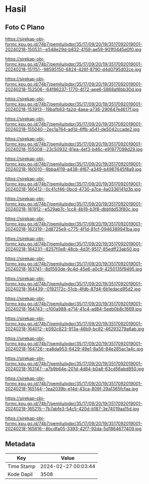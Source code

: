 # Hasil

## Foto C Plano

https://sirekap-obj-formc.kpu.go.id/74b7/pemilu/pdpr/35/17/09/20/19/3517092019001-20240218-150531--e548e29d-b832-4159-ae59-901f0445e0f0.jpg

https://sirekap-obj-formc.kpu.go.id/74b7/pemilu/pdpr/35/17/09/20/19/3517092019001-20240218-151151--98595150-6824-426f-8790-d4d0795d02ce.jpg

https://sirekap-obj-formc.kpu.go.id/74b7/pemilu/pdpr/35/17/09/20/19/3517092019001-20240218-152506--64f86237-1770-4f72-aee6-5868af6bb30d.jpg

https://sirekap-obj-formc.kpu.go.id/74b7/pemilu/pdpr/35/17/09/20/19/3517092019001-20240218-153913--19bafb63-fa2d-4aea-a736-290647e4617f.jpg

https://sirekap-obj-formc.kpu.go.id/74b7/pemilu/pdpr/35/17/09/20/19/3517092019001-20240218-155040--2ec1a764-ad1d-4ffb-a541-de5042ccade2.jpg

https://sirekap-obj-formc.kpu.go.id/74b7/pemilu/pdpr/35/17/09/20/19/3517092019001-20240218-155008--23c50932-81ea-4ef3-b46c-e91977099d29.jpg

https://sirekap-obj-formc.kpu.go.id/74b7/pemilu/pdpr/35/17/09/20/19/3517092019001-20240218-160010--9bba4119-a438-4f67-a349-b4987645f8a9.jpg

https://sirekap-obj-formc.kpu.go.id/74b7/pemilu/pdpr/35/17/09/20/19/3517092019001-20240218-160412--0c41cf46-0bcd-4730-a7ce-4a0336141d3b.jpg

https://sirekap-obj-formc.kpu.go.id/74b7/pemilu/pdpr/35/17/09/20/19/3517092019001-20240218-161912--e529ab7c-1cc8-4b19-b3f8-dbbfdd53f80c.jpg

https://sirekap-obj-formc.kpu.go.id/74b7/pemilu/pdpr/35/17/09/20/19/3517092019001-20240218-162319--2d8725e9-c775-4f1d-81cf-0946389941ba.jpg

https://sirekap-obj-formc.kpu.go.id/74b7/pemilu/pdpr/35/17/09/20/19/3517092019001-20240218-164231--8257f0e8-48cb-4d3f-9517-85edff23ab50.jpg

https://sirekap-obj-formc.kpu.go.id/74b7/pemilu/pdpr/35/17/09/20/19/3517092019001-20240218-163741--8d1593de-9c4d-45e6-a0c9-4250135f9495.jpg

https://sirekap-obj-formc.kpu.go.id/74b7/pemilu/pdpr/35/17/09/20/19/3517092019001-20240218-164439--0192172c-51cb-4fdb-87d4-6b1edacd95d2.jpg

https://sirekap-obj-formc.kpu.go.id/74b7/pemilu/pdpr/35/17/09/20/19/3517092019001-20240218-164743--c100a988-e714-41c4-ad84-5eeb0b8c1669.jpg

https://sirekap-obj-formc.kpu.go.id/74b7/pemilu/pdpr/35/17/09/20/19/3517092019001-20240218-164012--b592c823-913a-46b9-bc82-46293279a6ab.jpg

https://sirekap-obj-formc.kpu.go.id/74b7/pemilu/pdpr/35/17/09/20/19/3517092019001-20240218-164726--ea8da953-6429-49e1-8a56-84e285ac1a4c.jpg

https://sirekap-obj-formc.kpu.go.id/74b7/pemilu/pdpr/35/17/09/20/19/3517092019001-20240218-163147--a7b9b64e-201d-4d84-b0a8-63cd56abd950.jpg

https://sirekap-obj-formc.kpu.go.id/74b7/pemilu/pdpr/35/17/09/20/19/3517092019001-20240218-165144--1ea2039b-e14d-43ca-809f-29a1365fcfaa.jpg

https://sirekap-obj-formc.kpu.go.id/74b7/pemilu/pdpr/35/17/09/20/19/3517092019001-20240218-165215--7b7abfe3-54c5-420d-b187-3e74019aa15d.jpg

https://sirekap-obj-formc.kpu.go.id/74b7/pemilu/pdpr/35/17/09/20/19/3517092019001-20240218-165616--8bcdfa05-3393-42f7-92da-5d1864677409.jpg


## Metadata

| Key        | Value               |
| ---------- | ------------------- |
| Time Stamp | 2024-02-27 00:03:44 |
| Kode Dapil | 3508                |



